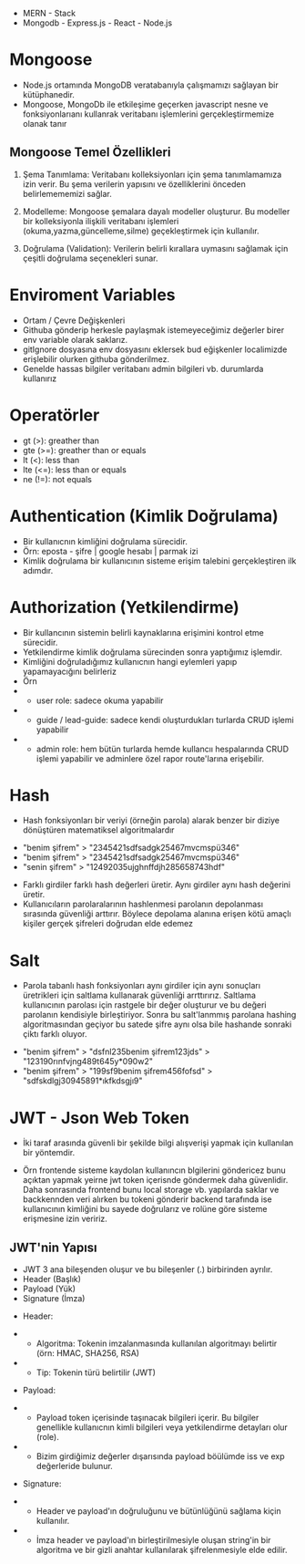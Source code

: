- MERN - Stack
- Mongodb - Express.js - React - Node.js

# Mongoose

- Node.js ortamında MongoDB veratabanıyla çalışmamızı sağlayan bir kütüphanedir.
- Mongoose, MongoDb ile etkileşime geçerken javascript nesne ve fonksiyonlarıanı kullanrak veritabanı işlemlerini gerçekleştirmemize olanak tanır

## Mongoose Temel Özellikleri

1. Şema Tanımlama: Veritabanı kolleksiyonları için şema tanımlamamıza izin verir. Bu şema verilerin yapısını ve özelliklerini önceden belirlemememizi sağlar.

2. Modelleme: Mongoose şemalara dayalı modeller oluşturur. Bu modeller bir kolleksiyonla ilişkili veritabanı işlemleri (okuma,yazma,güncelleme,silme) geçekleştirmek için kullanılır.

3. Doğrulama (Validation): Verilerin belirli kırallara uymasını sağlamak için çeşitli doğrulama seçenekleri sunar.

# Enviroment Variables

- Ortam / Çevre Değişkenleri
- Githuba gönderip herkesle paylaşmak istemeyeceğimiz değerler birer env variable olarak saklarız.
- gitIgnore dosyasına env dosyasını eklersek bud eğişkenler localimizde erişlebilir olurken githuba gönderilmez.
- Genelde hassas bilgiler veritabanı admin bilgileri vb. durumlarda kullanırız

# Operatörler

- gt (>): greather than
- gte (>=): greather than or equals
- lt (<): less than
- lte (<=): less than or equals
- ne (!=): not equals

# Authentication (Kimlik Doğrulama)

- Bir kullanıcnın kimliğini doğrulama sürecidir.
- Örn: eposta - şifre | google hesabı | parmak izi
- Kimlik doğrulama bir kullanıcının sisteme erişim talebini gerçekleştiren ilk adımdır.

# Authorization (Yetkilendirme)

- Bir kullancının sistemin belirli kaynaklarına erişimini kontrol etme sürecidir.
- Yetkilendirme kimlik doğrulama sürecinden sonra yaptığımız işlemdir.
- Kimliğini doğruladığımız kullanıcnın hangi eylemleri yapıp yapamayacığını belirleriz
- Örn
- - user role: sadece okuma yapabilir
- - guide / lead-guide: sadece kendi oluşturdukları turlarda CRUD işlemi yapabilir
- - admin role: hem bütün turlarda hemde kullancıı hespalarında CRUD işlemi yapabilir ve adminlere özel rapor route'larına erişebilir.

# Hash

- Hash fonksiyonları bir veriyi (örneğin parola) alarak benzer bir diziye dönüştüren matematiksel algoritmalardır

* "benim şifrem" > "2345421sdfsadgk25467mvcmspü346"
* "benim şifrem" > "2345421sdfsadgk25467mvcmspü346"
* "senin şifrem" > "12492035ujghnffdjh285658743hdf"

- Farklı girdiler farklı hash değerleri üretir. Aynı girdiler aynı hash değerini üretir.
- Kullanıcıların parolaralarının hashlenmesi parolanın depolanması sırasında güvenliği arttırır. Böylece depolama alanına erişen kötü amaçlı kişiler gerçek şifreleri doğrudan elde edemez

# Salt

- Parola tabanlı hash fonksiyonları aynı girdiler için aynı sonuçları üretrikleri için saltlama kullanarak güvenliği arrttırırız. Saltlama kullanıcının parolası için rastgele bir değer oluşturur ve bu değeri parolanın kendisiyle birleştiriyor. Sonra bu salt'lanmmış parolana hashing algoritmasından geçiyor bu satede şifre aynı olsa bile hashande sonraki çiktı farklı oluyor.

* "benim şifrem" > "dsfnl235benim şifrem123jds" > "123190rınfvjng489t645y\*090w2"
* "benim şifrem" > "199sf9benim şifrem456fofsd" > "sdfskdlgj30945891\*ıkfkdsgjı9"

# JWT - Json Web Token

- İki taraf arasında güvenli bir şekilde bilgi alışverişi yapmak için kullanılan bir yöntemdir.

- Örn frontende sisteme kaydolan kullanıncın blgilerini göndericez bunu açıktan yapmak yeirne jwt token içerisnde göndermek daha güvenlidir. Daha sonrasında frontend bunu local storage vb. yapılarda saklar ve backkennden veri alırken bu tokeni gönderir backend tarafında ise kullanıcının kimliğini bu sayede doğrularız ve rolüne göre sisteme erişmesine izin veririz.

## JWT'nin Yapısı

- JWT 3 ana bileşenden oluşur ve bu bileşenler (.) birbirinden ayrılır.
- Header (Başlık)
- Payload (Yük)
- Signature (İmza)

* Header:
* - Algoritma: Tokenin imzalanmasında kullanılan algoritmayı belirtir (örn: HMAC, SHA256, RSA)
* - Tip: Tokenin türü belirtilir (JWT)

* Payload:
* - Payload token içerisinde taşınacak bilgileri içerir. Bu bilgiler genellikle kullanıcnın kimli bilgileri veya yetkilendirme detayları olur (role).
* - Bizim girdiğimiz değerler dışarısında payload böülümde iss ve exp değerleride bulunur.

* Signature:
* - Header ve payload'ın doğruluğunu ve bütünlüğünü sağlama kiçin kullanılır.
* - İmza header ve payload'ın birleştirilmesiyle oluşan string'in bir algoritma ve bir gizli anahtar kullanılarak şifrelenmesiyle elde edilir.
